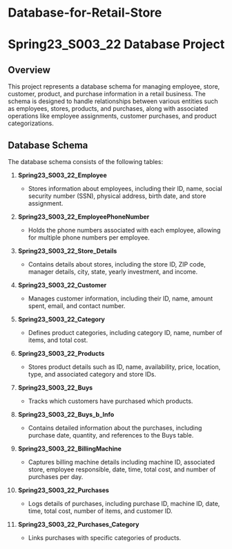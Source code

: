 # Database-for-Retail-Store


# Spring23_S003_22 Database Project

## Overview

This project represents a database schema for managing employee, store, customer, product, and purchase information in a retail business. The schema is designed to handle relationships between various entities such as employees, stores, products, and purchases, along with associated operations like employee assignments, customer purchases, and product categorizations.

## Database Schema

The database schema consists of the following tables:

1. **Spring23_S003_22_Employee**
   - Stores information about employees, including their ID, name, social security number (SSN), physical address, birth date, and store assignment.

2. **Spring23_S003_22_EmployeePhoneNumber**
   - Holds the phone numbers associated with each employee, allowing for multiple phone numbers per employee.

3. **Spring23_S003_22_Store_Details**
   - Contains details about stores, including the store ID, ZIP code, manager details, city, state, yearly investment, and income.

4. **Spring23_S003_22_Customer**
   - Manages customer information, including their ID, name, amount spent, email, and contact number.

5. **Spring23_S003_22_Category**
   - Defines product categories, including category ID, name, number of items, and total cost.

6. **Spring23_S003_22_Products**
   - Stores product details such as ID, name, availability, price, location, type, and associated category and store IDs.

7. **Spring23_S003_22_Buys**
   - Tracks which customers have purchased which products.

8. **Spring23_S003_22_Buys_b_Info**
   - Contains detailed information about the purchases, including purchase date, quantity, and references to the Buys table.

9. **Spring23_S003_22_BillingMachine**
   - Captures billing machine details including machine ID, associated store, employee responsible, date, time, total cost, and number of purchases per day.

10. **Spring23_S003_22_Purchases**
    - Logs details of purchases, including purchase ID, machine ID, date, time, total cost, number of items, and customer ID.

11. **Spring23_S003_22_Purchases_Category**
    - Links purchases with specific categories of products.
